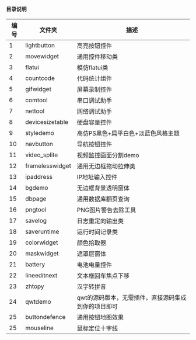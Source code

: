 ﻿#### 目录说明
| 编号 | 文件夹 | 描述 |
| ------ | ------ | ------ |
| 1 | lightbutton | 高亮按钮控件 |
| 2 | movewidget | 通用控件移动类 |
| 3 | flatui | 模仿flatui类 |
| 4 | countcode | 代码统计组件 |
| 5 | gifwidget | 屏幕录制控件 |
| 6 | comtool | 串口调试助手 |
| 7 | nettool | 网络调试助手 |
| 8 | devicesizetable | 硬盘容量控件 |
| 9 | styledemo | 高仿PS黑色+扁平白色+淡蓝色风格主题 |
| 10 | navbutton | 导航按钮控件 |
| 11 | video_splite | 视频监控画面分割demo |
| 12 | framelesswidget | 通用无边框拖动拉伸类 |
| 13 | ipaddress | IP地址输入控件 |
| 14 | bgdemo | 无边框背景透明窗体 |
| 15 | dbpage | 通用数据库翻页查询 |
| 16 | pngtool | PNG图片警告去除工具 |
| 17 | savelog | 日志重定向输出类 |
| 18 | saveruntime | 运行时间记录类 |
| 19 | colorwidget | 颜色拾取器 |
| 20 | maskwidget | 遮罩层窗体 |
| 21 | battery | 电池电量控件 |
| 22 | lineeditnext | 文本框回车焦点下移 |
| 23 | zhtopy | 汉字转拼音 |
| 24 | qwtdemo | qwt的源码版本，无需插件，直接源码集成到你的项目即可 |
| 25 | buttondefence | 通用按钮地图效果 |
| 25 | mouseline | 鼠标定位十字线 |